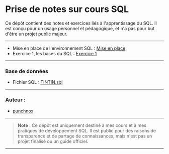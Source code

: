<!-- <link rel="stylesheet" href="{{ '/theme/main.css' | relative_url }}"> -->

# Prise de notes sur cours SQL

Ce dépôt contient des notes et exercices liés à l'apprentissage du SQL. Il est conçu pour un usage personnel et pédagogique, et n'a pas pour but d'être un projet public majeur.

---

- Mise en place de l'environnement SQL : [Mise en place](./src/Setup/mise-en-place)
- Exercice 1, les bases du SQL : [Exercice 1](./src/Exercices/Exercice1)

---

### Base de données
- Fichier SQL : [TINTIN.sql](./src/DB/TINTIN.sql)

---

### Auteur :
- [punchnox](https://github.com/notpunchnox)

---

> **Note** : Ce dépôt est uniquement destiné à mes cours et à mes pratiques de développement SQL. Il est public pour des raisons de transparence et de partage de connaissances, mais n'est pas un projet finalisé ou un guide officiel.

---